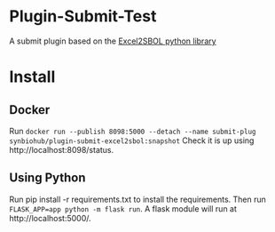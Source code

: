 # Plugin-Submit-Test
A submit plugin based on the [Excel2SBOL python library](https://pypi.org/project/excel2sbol/)

# Install
## Docker
Run `docker run --publish 8098:5000 --detach --name submit-plug synbiohub/plugin-submit-excel2sbol:snapshot`
Check it is up using http://localhost:8098/status.

## Using Python
Run pip install -r requirements.txt to install the requirements. Then run `FLASK_APP=app python -m flask run`. A flask module will run at http://localhost:5000/.
